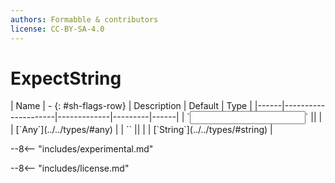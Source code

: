 ```yaml
---
authors: Formabble & contributors
license: CC-BY-SA-4.0
---
```



# ExpectString

<div class="sh-parameters" markdown="1">
| Name | - {: #sh-flags-row} | Description | Default | Type |
|------|---------------------|-------------|---------|------|
| `<input>` || | | [`Any`](../../types/#any) |
| `<output>` || | | [`String`](../../types/#string) |

</div>

--8<-- "includes/experimental.md"



--8<-- "includes/license.md"

